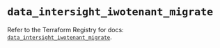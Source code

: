 # `data_intersight_iwotenant_migrate`

Refer to the Terraform Registry for docs: [`data_intersight_iwotenant_migrate`](https://registry.terraform.io/providers/ciscodevnet/intersight/1.0.71/docs/data-sources/iwotenant_migrate).
